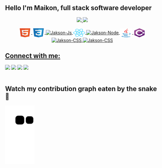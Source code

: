 ## Hello I'm Maikon, full stack software developer

<div align="center">
  <a href="https://github.com/jakson011">
  <img height="150em" src="https://github-readme-stats.vercel.app/api?username=jakson011&show_icons=true&theme=radical&include_all_commits=true&count_private=true"/>
  <img height="150em" src="https://github-readme-stats.vercel.app/api/top-langs/?username=jakson011&layout=compact&langs_count=7&theme=radical"/>
</div>

<div style="display: inline_block" align="center"><br>
  <img align="center" alt="Jakson-HTML" height="30" width="40" src="https://raw.githubusercontent.com/devicons/devicon/master/icons/html5/html5-original.svg">
  <img align="center" alt="Jakson-CSS" height="30" width="40" src="https://raw.githubusercontent.com/devicons/devicon/master/icons/css3/css3-original.svg">
  <img align="center" alt="Jakson-Js" height="30" width="40" src="https://cdn.jsdelivr.net/gh/devicons/devicon/icons/javascript/javascript-original.svg">
  <img align="center" alt="Jakson-React" height="30" width="40" src="https://raw.githubusercontent.com/devicons/devicon/master/icons/react/react-original.svg">
  <img align="center" alt="Jakson-Node" height="30" width="40" src="https://cdn.jsdelivr.net/gh/devicons/devicon/icons/nodejs/nodejs-original.svg">
  <img align="center" alt="Jakson-Java" height="30" width="40" src="https://raw.githubusercontent.com/devicons/devicon/master/icons/java/java-original.svg">
  <img align="center" alt="Jakson-Csharp" height="30" width="40" src="https://raw.githubusercontent.com/devicons/devicon/master/icons/csharp/csharp-original.svg">
  <img align="center" alt="Jakson-CSS" height="30" width="40" src="https://cdn.jsdelivr.net/gh/devicons/devicon/icons/mysql/mysql-original.svg">
  <img align="center" alt="Jakson-CSS" height="30" width="40" src="https://cdn.jsdelivr.net/gh/devicons/devicon/icons/microsoftsqlserver/microsoftsqlserver-plain.svg">
</div>

## Connect with me:

  <div> 
  <a href="https://www.linkedin.com/in/maikonjakson-fs11/" target="_blank"><img src="https://img.shields.io/badge/-LinkedIn-%230077B5?style=for-the-badge&logo=linkedin&logoColor=white" target="_blank"></a> 
  <a href="https://mj-fullstackdeveloper.netlify.app/" target="_blank"><img src="https://img.shields.io/badge/Portfólio-9146FF?style=for-the-badge&logo=portfolio&logoColor=white" target="_blank"></a>
      <a href="https://instagram.com/maikonjakson_oficial" target="_blank"><img src="https://img.shields.io/badge/-Instagram-%23E4405F?style=for-the-badge&logo=instagram&logoColor=white" target="_blank"></a>
  <a href = "mjakson.pb11@gmail.com"><img src="https://img.shields.io/badge/-Gmail-FF0000?style=for-the-badge&logo=gmail&logoColor=white" target="_blank"></a>
</div>
 
<br/> 

## Watch my contribution graph eaten by the snake🐍
![snake gif](https://github.com/jakson011/jakson011/blob/output/github-contribution-grid-snake.svg)
